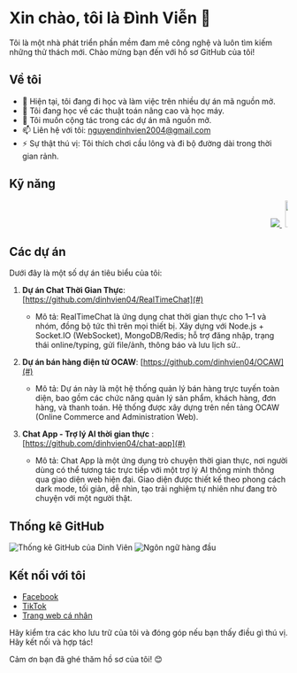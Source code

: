 
# Xin chào, tôi là Đình Viễn 👋

Tôi là một nhà phát triển phần mềm đam mê công nghệ và luôn tìm kiếm những thử thách mới. Chào mừng bạn đến với hồ sơ GitHub của tôi!

## Về tôi

- 🔭 Hiện tại, tôi đang đi học và làm việc trên nhiều dự án mã nguồn mở.
- 🌱 Tôi đang học về các thuật toán nâng cao và học máy.
- 👯 Tôi muốn cộng tác trong các dự án mã nguồn mở.
- 📫 Liên hệ với tôi: nguyendinhvien2004@gmail.com
- ⚡ Sự thật thú vị: Tôi thích chơi cầu lông và đi bộ đường dài trong thời gian rảnh.

## Kỹ năng

<p align="center">
  <marquee behavior="alternate" direction="left" scrollamount="6" style="width:100%;">
    <a href="https://skillicons.dev">
      <img src="https://skillicons.dev/icons?i=python,js,ts,java,php,react,nodejs,express,laravel,mysql,mongodb,docker,aws,git,vscode&perline=50" />
    </a>
    <img src="https://cdn.jsdelivr.net/gh/devicons/devicon@latest/icons/microsoftsqlserver/microsoftsqlserver-plain.svg" height="48" alt="SQL Server" style="margin-left:6px;" />
  </marquee>
</p>


## Các dự án

Dưới đây là một số dự án tiêu biểu của tôi:

1. **Dự án Chat Thời Gian Thực**: [https://github.com/dinhvien04/RealTimeChat](#)
   - Mô tả: RealTimeChat là ứng dụng chat thời gian thực cho 1–1 và nhóm, đồng bộ tức thì trên mọi thiết bị. Xây dựng với Node.js + Socket.IO (WebSocket), MongoDB/Redis; hỗ trợ đăng nhập, trạng thái online/typing, gửi file/ảnh, thông báo và lưu lịch sử..

2. **Dự án bán hàng điện tử OCAW**: [https://github.com/dinhvien04/OCAW](#)
   - Mô tả: Dự án này là một hệ thống quản lý bán hàng trực tuyến toàn diện, bao gồm các chức năng quản lý sản phẩm, khách hàng, đơn hàng, và thanh toán. Hệ thống được xây dựng trên nền tảng OCAW (Online Commerce and Administration Web).
   
3. **Chat App - Trợ lý AI thời gian thực** :[https://github.com/dinhvien04/chat-app](#)
   - Mô tả: Chat App là một ứng dụng trò chuyện thời gian thực, nơi người dùng có thể tương tác trực tiếp với một trợ lý AI thông minh thông qua giao diện web hiện đại. Giao diện được thiết kế theo phong cách dark mode, tối giản, dễ nhìn, tạo trải nghiệm tự nhiên như đang trò chuyện với một người thật.
## Thống kê GitHub

![Thống kê GitHub của Dinh Viên](https://github-readme-stats.vercel.app/api?username=dinhvien04&show_icons=true&theme=radical)
![Ngôn ngữ hàng đầu](https://github-readme-stats.vercel.app/api/top-langs/?username=dinhvien04&layout=compact&theme=radical)

## Kết nối với tôi

- [Facebook](https://www.facebook.com/profile.php?id=100048151745011)
- [TikTok](https://www.tiktok.com/@vien08052004)
- [Trang web cá nhân]()

Hãy kiểm tra các kho lưu trữ của tôi và đóng góp nếu bạn thấy điều gì thú vị. Hãy kết nối và hợp tác!

Cảm ơn bạn đã ghé thăm hồ sơ của tôi! 😊
